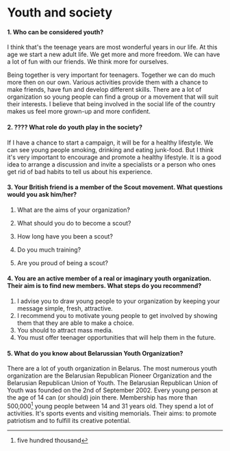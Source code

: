 # Youth and society

#### 1. Who can be considered youth?

I think that's the teenage years are most wonderful years in our life. At this age we start a new adult life. We get more and more freedom. We can have a lot of fun with our friends. We think more for ourselves. 

Being together is very important for teenagers. Together we can do much more then on our own. Various activities provide them with a chance to make friends, have fun and develop different skills. There are a lot of organization so young people can find a group or a movement that will suit their interests. I believe that being involved in the social life of the country makes us feel more grown-up and more confident. 

#### 2. ???? What role do youth play in the society?

If I have a chance to start a campaign, it will be for a healthy lifestyle. We can see young people smoking, drinking and eating junk-food. But I think it's very important to encourage and promote a healthy lifestyle. It is a good idea to arrange a discussion and invite a specialists or a person who ones get rid of bad habits to tell us about his experience.

#### 3. Your British friend is a member of the Scout movement. What questions would you ask him/her?

1. What are the aims of your organization? 
2. What should you do to become a scout? 
3. How long have you been a scout? 

4. Do you much training? 
5. Are you proud of being a scout? 

#### 4. You are an active member of a real or imaginary youth organization. Their aim is to find new members. What steps do you recommend?

1. I advise you to draw young people to your organization by keeping your message simple, fresh, attractive. 
2. I recommend you to motivate young people to get involved by showing them that they are able to make a choice. 
3. You should to attract mass media. 
4. You must offer teenager opportunities that will help them in the future. 

#### 5. What do you know about Belarussian Youth Organization?

There are a lot of youth organization in Belarus. The most numerous youth organization are the Belarusian Republican Pioneer Organization and the Belarusian Republican Union of Youth. The Belarusian Republican Union of Youth was founded on the 2nd of September 2002. Every young person at the age of 14 can (or should) join there. Membership has more than 500,000[^1] young people between 14 and 31 years old. They spend a lot of activities. It's sports events and visiting memorials. Their aims: to promote patriotism and to fulfill its creative potential.

[^1]: five hundred thousand